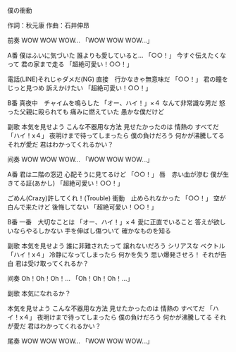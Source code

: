 僕の衝動

作詞：秋元康
作曲：石井伸昂

前奏
WOW WOW WOW…
「WOW WOW WOW…」

A番
僕はふいに気づいた
誰よりも愛していると… 「○○！」
今すぐ伝えたくなって
君の家まで走る 「超絶可愛い！○○！」 

電話(LINE)それじゃダメだ(NG)
直接　行かなきゃ無意味だ 「○○！」 
君の瞳をじっと見つめ
訴えかけたい 「超絶可愛い！○○！」 

B番
真夜中　チャイムを鳴らした 「オー、ハイ！」×４ 
なんて非常識な男だ
怒った父親に殴られても
痛みに燃えていた
愚かな僕だけど

副歌
本気を見せよう
こんな不器用な方法
見せたかったのは
情熱の
すべてだ 「ハイ！x４」 
夜明けまで待ってしまったら
僕の負けだろう
何かが沸騰してる
それが愛だ
君はわかってくれるかい？

间奏
WOW WOW WOW…
「WOW WOW WOW…」

A番
君は二階の窓辺
心配そうに見てるけど 「○○！」 
唇　赤い血が滲む
僕が生きてる証(あかし) 「超絶可愛い！○○！」 

ごめん(Crazy)許してくれ！(Trouble)
衝動　止められなかった 「○○！」 
空が白んで来たけど
後悔してない 「超絶可愛い！○○！」 

B番
一番　大切なことは 「オー、ハイ！」×４ 
愛に正直でいること
答えが欲しいならやるしかない
手を伸ばし傷ついて
確かなものを知る

副歌
本気を見せよう
誰に非難されたって
譲れないだろう
シリアスな
ベクトル 「ハイ！x４」 
冷静になってしまったら
何かを失う
思い爆発させろ！
それが告白
君は受け取ってくれるか？

间奏
Oh！Oh！Oh！…
「Oh！Oh！Oh！…」

副歌
本気になれるか？

本気を見せよう
こんな不器用な方法
見せたかったのは
情熱の
すべてだ 「ハイ！x４」
夜明けまで待ってしまったら
僕の負けだろう
何かが沸騰してる
それが愛だ
君はわかってくれるかい？

尾奏
WOW WOW WOW…
「WOW WOW WOW…」